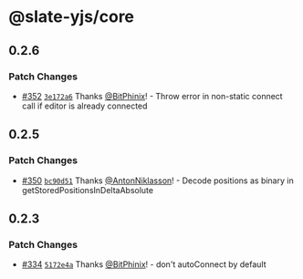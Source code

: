 # @slate-yjs/core

## 0.2.6

### Patch Changes

- [#352](https://github.com/BitPhinix/slate-yjs/pull/352) [`3e172a6`](https://github.com/BitPhinix/slate-yjs/commit/3e172a63f6d0a298da26975cb2b6831a02f81f2b) Thanks [@BitPhinix](https://github.com/BitPhinix)! - Throw error in non-static connect call if editor is already connected

## 0.2.5

### Patch Changes

- [#350](https://github.com/BitPhinix/slate-yjs/pull/350) [`bc90d51`](https://github.com/BitPhinix/slate-yjs/commit/bc90d51b191ae2e13aac40ff986d2fe3c626eac3) Thanks [@AntonNiklasson](https://github.com/AntonNiklasson)! - Decode positions as binary in getStoredPositionsInDeltaAbsolute

## 0.2.3

### Patch Changes

- [#334](https://github.com/BitPhinix/slate-yjs/pull/334) [`5172e4a`](https://github.com/BitPhinix/slate-yjs/commit/5172e4a0033db41bc3530f227c5371e9ddb22269) Thanks [@BitPhinix](https://github.com/BitPhinix)! - don't autoConnect by default
